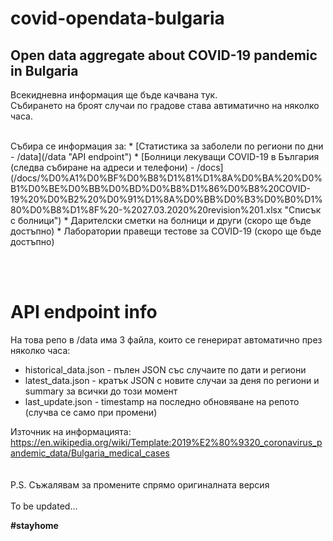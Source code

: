 # covid-opendata-bulgaria
Open data aggregate about COVID-19 pandemic in Bulgaria
---

Всекидневна информация ще бъде качвана тук.\
Събирането на броят случаи по градове става автиматично на няколко часа.

<br>
Събира се информация за:
* [Статистика за заболели по региони по дни - /data](/data "API endpoint")
* [Болници лекуващи COVID-19 в България (следва събиране на адреси и телефони) - /docs](/docs/%D0%A1%D0%BF%D0%B8%D1%81%D1%8A%D0%BA%20%D0%B1%D0%BE%D0%BB%D0%BD%D0%B8%D1%86%D0%B8%20COVID-19%20%D0%B2%20%D0%91%D1%8A%D0%BB%D0%B3%D0%B0%D1%80%D0%B8%D1%8F%20-%2027.03.2020%20revision%201.xlsx "Списък с болници")
* Дарителски сметки на болници и други (скоро ще бъде достъпно)
* Лаборатории правещи тестове за COVID-19 (скоро ще бъде достъпно)

<br><br>
# API endpoint info
На това репо в /data има 3 файла, които се генерират автоматично през няколко часа:
* historical_data.json - пълен JSON със случаите по дати и региони
* latest_data.json - кратък JSON с новите случаи за деня по региони и summary за всички до този момент
* last_update.json - timestamp на последно обновяване на репото (случва се само при промени)

Източник на информацията: https://en.wikipedia.org/wiki/Template:2019%E2%80%9320_coronavirus_pandemic_data/Bulgaria_medical_cases
<br><br><br>
P.S. Съжалявам за промените спрямо оригиналната версия
<br><br>
To be updated...

**#stayhome**
